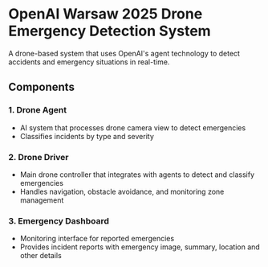# OpenAI Warsaw 2025 Drone Emergency Detection System

A drone-based system that uses OpenAI's agent technology to detect accidents and emergency situations in real-time.

## Components

### 1. Drone Agent

- AI system that processes drone camera view to detect emergencies
- Classifies incidents by type and severity

### 2. Drone Driver

- Main drone controller that integrates with agents to detect and classify emergencies
- Handles navigation, obstacle avoidance, and monitoring zone management

### 3. Emergency Dashboard

- Monitoring interface for reported emergencies
- Provides incident reports with emergency image, summary, location and other details
